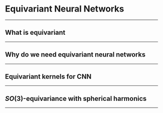 # Equivariant Neural Networks
---

## What is equivariant
---

## Why do we need equivariant neural networks
---

## Equivariant kernels for CNN
---

##  $SO(3)$-equivariance with spherical harmonics
---